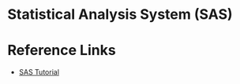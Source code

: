 # Statistical Analysis System (SAS)

# Reference Links

- [SAS Tutorial](https://www.listendata.com/p/sas-tutorials.html)
